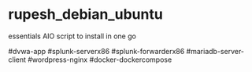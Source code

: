 # rupesh_debian_ubuntu

essentials AIO script to install in one go


#dvwa-app 
#splunk-serverx86
#splunk-forwarderx86
#mariadb-server-client
#wordpress-nginx 
#docker-dockercompose
